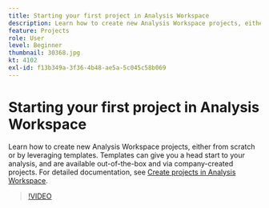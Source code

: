 ```yaml
---
title: Starting your first project in Analysis Workspace
description: Learn how to create new Analysis Workspace projects, either from scratch or by leveraging templates.
feature: Projects
role: User
level: Beginner
thumbnail: 30368.jpg
kt: 4102
exl-id: f13b349a-3f36-4b48-ae5a-5c045c58b069
---
```

# Starting your first project in Analysis Workspace

Learn how to create new Analysis Workspace projects, either from scratch or by leveraging templates. Templates can give you a head start to your analysis, and are available out-of-the-box and via company-created projects. For detailed documentation, see [Create projects in Analysis Workspace](https://experienceleague.adobe.com/en/docs/analytics/analyze/analysis-workspace/build-workspace-project/create-projects).

>[!VIDEO](https://video.tv.adobe.com/v/30368/?quality=12&learn=on)
